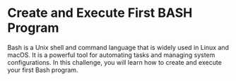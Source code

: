 # Create and Execute First BASH Program

Bash is a Unix shell and command language that is widely used in Linux and macOS. It is a powerful tool for automating tasks and managing system configurations. In this challenge, you will learn how to create and execute your first Bash program.
